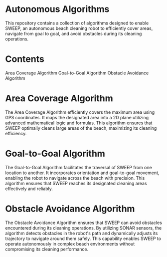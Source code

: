 # Autonomous Algorithms
This repository contains a collection of algorithms designed to enable SWEEP, an autonomous beach cleaning robot to efficiently cover areas, navigate from goal to goal, and avoid obstacles during its cleaning operations.

# Contents
Area Coverage Algorithm
Goal-to-Goal Algorithm
Obstacle Avoidance Algorithm

# Area Coverage Algorithm
The Area Coverage Algorithm efficiently covers the maximum area using GPS coordinates. It maps the designated area into a 2D plane utilizing advanced mathematical logic and formulas. This algorithm ensures that SWEEP optimally cleans large areas of the beach, maximizing its cleaning efficiency.

# Goal-to-Goal Algorithm
The Goal-to-Goal Algorithm facilitates the traversal of SWEEP from one location to another. It incorporates orientation and goal-to-goal movement, enabling the robot to navigate across the beach with precision. This algorithm ensures that SWEEP reaches its designated cleaning areas effectively and reliably.

# Obstacle Avoidance Algorithm
The Obstacle Avoidance Algorithm ensures that SWEEP can avoid obstacles encountered during its cleaning operations. By utilizing SONAR sensors, the algorithm detects obstacles in the robot's path and dynamically adjusts its trajectory to navigate around them safely. This capability enables SWEEP to operate autonomously in complex beach environments without compromising its cleaning performance.
